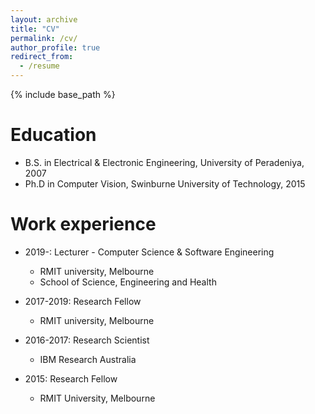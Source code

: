 ```yaml
---
layout: archive
title: "CV"
permalink: /cv/
author_profile: true
redirect_from:
  - /resume
---
```


{% include base_path %}

Education
======
* B.S. in Electrical & Electronic Engineering, University of Peradeniya, 2007
* Ph.D in Computer Vision, Swinburne University of Technology, 2015

Work experience
======
* 2019-: Lecturer - Computer Science & Software Engineering
  * RMIT university, Melbourne
  * School of Science, Engineering and Health

* 2017-2019: Research Fellow
  * RMIT university, Melbourne

* 2016-2017: Research Scientist 
  * IBM Research Australia
  
* 2015: Research Fellow
  * RMIT University, Melbourne
  
  

